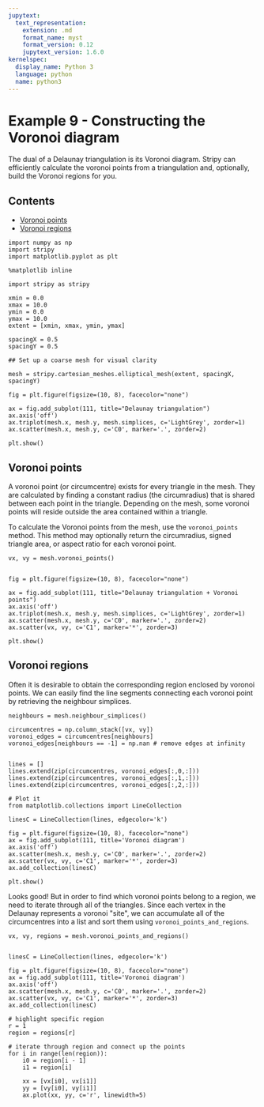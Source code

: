 ```yaml
---
jupytext:
  text_representation:
    extension: .md
    format_name: myst
    format_version: 0.12
    jupytext_version: 1.6.0
kernelspec:
  display_name: Python 3
  language: python
  name: python3
---
```


# Example 9 - Constructing the Voronoi diagram

The dual of a Delaunay triangulation is its Voronoi diagram. Stripy can efficiently calculate the voronoi points from a triangulation and, optionally, build the Voronoi regions for you.

## Contents

- [Voronoi points](#Voronoi-points)
- [Voronoi regions](#Voronoi-regions)

```{code-cell} ipython3
import numpy as np
import stripy
import matplotlib.pyplot as plt

%matplotlib inline
```

```{code-cell} ipython3
import stripy as stripy

xmin = 0.0
xmax = 10.0
ymin = 0.0
ymax = 10.0
extent = [xmin, xmax, ymin, ymax]

spacingX = 0.5
spacingY = 0.5

## Set up a coarse mesh for visual clarity

mesh = stripy.cartesian_meshes.elliptical_mesh(extent, spacingX, spacingY)
```

```{code-cell} ipython3
fig = plt.figure(figsize=(10, 8), facecolor="none")

ax = fig.add_subplot(111, title="Delaunay triangulation")
ax.axis('off')
ax.triplot(mesh.x, mesh.y, mesh.simplices, c='LightGrey', zorder=1)
ax.scatter(mesh.x, mesh.y, c='C0', marker='.', zorder=2)

plt.show()
```

## Voronoi points

A voronoi point (or circumcentre) exists for every triangle in the mesh. They are calculated by finding a constant radius (the circumradius) that is shared between each point in the triangle. Depending on the mesh, some voronoi points will reside outside the area contained within a triangle.

To calculate the Voronoi points from the mesh, use the `voronoi_points` method. This method may optionally return the circumradius, signed triangle area, or aspect ratio for each voronoi point.

```{code-cell} ipython3
vx, vy = mesh.voronoi_points()


fig = plt.figure(figsize=(10, 8), facecolor="none")

ax = fig.add_subplot(111, title="Delaunay triangulation + Voronoi points")
ax.axis('off')
ax.triplot(mesh.x, mesh.y, mesh.simplices, c='LightGrey', zorder=1)
ax.scatter(mesh.x, mesh.y, c='C0', marker='.', zorder=2)
ax.scatter(vx, vy, c='C1', marker='*', zorder=3)

plt.show()
```

## Voronoi regions

Often it is desirable to obtain the corresponding region enclosed by voronoi points. We can easily find the line segments connecting each voronoi point by retrieving the neighbour simplices.

```{code-cell} ipython3
neighbours = mesh.neighbour_simplices()

circumcentres = np.column_stack([vx, vy])
voronoi_edges = circumcentres[neighbours]
voronoi_edges[neighbours == -1] = np.nan # remove edges at infinity


lines = []
lines.extend(zip(circumcentres, voronoi_edges[:,0,:]))
lines.extend(zip(circumcentres, voronoi_edges[:,1,:]))
lines.extend(zip(circumcentres, voronoi_edges[:,2,:]))
```

```{code-cell} ipython3
# Plot it
from matplotlib.collections import LineCollection

linesC = LineCollection(lines, edgecolor='k')

fig = plt.figure(figsize=(10, 8), facecolor="none")
ax = fig.add_subplot(111, title='Voronoi diagram')
ax.axis('off')
ax.scatter(mesh.x, mesh.y, c='C0', marker='.', zorder=2)
ax.scatter(vx, vy, c='C1', marker='*', zorder=3)
ax.add_collection(linesC)

plt.show()
```

Looks good! But in order to find which voronoi points belong to a region, we need to iterate through all of the triangles. Since each vertex in the Delaunay represents a voronoi "site", we can accumulate all of the circumcentres into a list and sort them using `voronoi_points_and_regions`.

```{code-cell} ipython3
vx, vy, regions = mesh.voronoi_points_and_regions()


linesC = LineCollection(lines, edgecolor='k')

fig = plt.figure(figsize=(10, 8), facecolor="none")
ax = fig.add_subplot(111, title='Voronoi diagram')
ax.axis('off')
ax.scatter(mesh.x, mesh.y, c='C0', marker='.', zorder=2)
ax.scatter(vx, vy, c='C1', marker='*', zorder=3)
ax.add_collection(linesC)

# highlight specific region
r = 1
region = regions[r]

# iterate through region and connect up the points
for i in range(len(region)):
    i0 = region[i - 1]
    i1 = region[i]

    xx = [vx[i0], vx[i1]]
    yy = [vy[i0], vy[i1]]
    ax.plot(xx, yy, c='r', linewidth=5)
```
